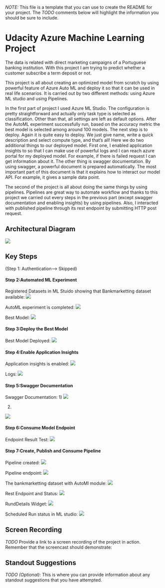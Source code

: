 *NOTE:* This file is a template that you can use to create the README for your project. The *TODO* comments below will highlight the information you should be sure to include.


# Udacity Azure Machine Learning Project

The data is related with direct marketing campaigns of a Portuguese banking institution. With this project I am trying to predict whether a customer subscribe a term deposit or not.

This project is all about creating an optimized model from scratch by using powerful feature of Azure Auto ML and deploy it so that it can be used in real life scenarios. It is carried out by two different methods: using Azure ML studio and using Pipelines.

In the first part of project I used Azure ML Studio. The configuration  is pretty straightforward and actually only task type is selected as classification. Other than that, all settings are left as default options. After the AutoML experiment successfully run, based on the accuracy metric the best model is selected among around 100 models. The next step is to deploy. Again it is quite easy to deploy. We just give name, write a quick description and select compute type, and that’s all! Here we do two additional things to our deployed model. First one, I enabled application insights to so that I can make use of powerful logs and I can reach azure portal for my deployed model. For example, if there is failed request I can get information about it. The other thing is swagger documentation. By using swagger, a powerful document is prepared automatically. The most important part of this document is that it explains how to interact our model API. For example, it gives a sample data point.

The second of the project is all about doing the same things by using pipelines. Pipelines are great way to automate workflow and thanks to this project we carried out every steps in the previous part (except swagger documentation and enabling insights) by using pipelines. Also, I interacted with published pipeline through its rest endpoint by submitting HTTP post request.

## Architectural Diagram
![](images/UdacityAzureML.png)

## Key Steps

(Step 1: Authentication--> Skipped)

#### Step 2:Automated ML Experiment
Registered Datasets in ML Stuido showing that Bankmarketting dataset available:
![](images/step2/bankdataset.png)

AutoML experiment is completed:
![](images/step2/experimentcompleted.png)

Best Model:
![](images/step2/bestmodel.png)

#### Step 3:Deploy the Best Model

Best Model Deployed:
![](images/step3/bestmodeldeployed.png)

#### Step 4:Enable Application Insights

Application insights is enabled:
![](images/step4/applicationinsightsenabled.png)

Logs:
![](images/step4/logs.png)

#### Step 5:Swagger Documentation

Swagger Documentation:
1)
![](images/step5/swagger1.png)

2)
![](images/step5/swagger2.png)

#### Step 6:Consume Model Endpoint

Endpoint Result Test:
![](images/step6/result.png)

#### Step 7:Create, Publish and Consume Pipeline

Pipeline created:
![](images/step7/pipelinecreated.png)

Pipeline endpoint:
![](images/step7/pipelineendpoint.png)

The bankmarketting dataset with AutoMl module:
![](images/step7/bankmarketautoml.png)

Rest Endpoint and Status:
![](images/step7/ppo.png)

RundDetails Widget:
![](images/step7/Jupyter.png)

Scheduled Run status in ML studio:
![](images/step7/pipelinerestendfin.png)

## Screen Recording
*TODO* Provide a link to a screen recording of the project in action. Remember that the screencast should demonstrate:

## Standout Suggestions
*TODO (Optional):* This is where you can provide information about any standout suggestions that you have attempted.
